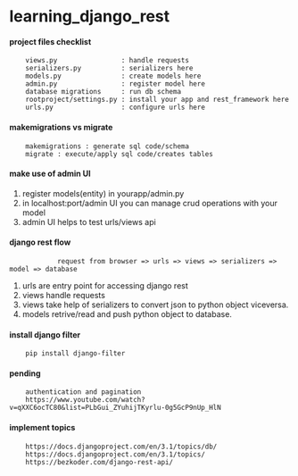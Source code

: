 # learning_django_rest

#### project files checklist

        views.py                : handle requests
        serializers.py          : serializers here
        models.py               : create models here
        admin.py                : register model here
        database migrations     : run db schema
        rootproject/settings.py : install your app and rest_framework here
        urls.py                 : configure urls here

#### makemigrations vs migrate

        makemigrations : generate sql code/schema
        migrate : execute/apply sql code/creates tables


#### make use of admin UI

1. register models(entity) in yourapp/admin.py
2. in localhost:port/admin UI you can manage crud operations with your model
3. admin UI helps to test urls/views api

#### django rest flow

                request from browser => urls => views => serializers => model => database

1. urls are entry point for accessing django rest
2. views handle requests
3. views take help of serializers to convert json to python object viceversa.
4. models retrive/read and push python object to database.


#### install django filter

        pip install django-filter
        
#### pending 

        authentication and pagination
        https://www.youtube.com/watch?v=qXXC6ocTC80&list=PLbGui_ZYuhijTKyrlu-0g5GcP9nUp_HlN

#### implement topics

        https://docs.djangoproject.com/en/3.1/topics/db/
        https://docs.djangoproject.com/en/3.1/topics/
        https://bezkoder.com/django-rest-api/
